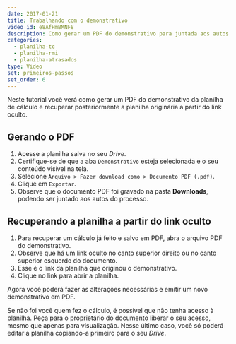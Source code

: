 ```yaml
---
date: 2017-01-21
title: Trabalhando com o demonstrativo
video_id: e8AfHmBMNF8
description: Como gerar um PDF do demonstrativo para juntada aos autos e recuperar a planiha a partir de um link oculto
categories:
  - planilha-tc
  - planilha-rmi
  - planilha-atrasados
type: Video
set: primeiros-passos
set_order: 6
---
```


Neste tutorial você verá como gerar um PDF do demonstrativo da planilha de cálculo e recuperar posteriormente a planilha originária a partir do link oculto.

## Gerando o PDF

1. Acesse a planilha salva no seu *Drive*.
1. Certifique-se de que a aba `Demonstrativo` esteja selecionada e o seu conteúdo visível na tela.
1. Selecione `Arquivo > Fazer download como > Documento PDF (.pdf)`.
1. Clique em `Exportar`.
1. Observe que o documento PDF foi gravado na pasta **Downloads**, podendo ser juntado aos autos do processo.

## Recuperando a planilha a partir do link oculto

1. Para recuperar um cálculo já feito e salvo em PDF, abra o arquivo PDF do demonstrativo.
1. Observe que há um link oculto no canto superior direito ou no canto superior esquerdo do documento.
1. Esse é o link da planilha que originou o demonstrativo.
1. Clique no link para abrir a planilha.

Agora você poderá fazer as alterações necessárias e emitir um novo demonstrativo em PDF.

Se não foi você quem fez o cálculo, é possível que não tenha acesso à planilha. Peça para o proprietário do documento liberar o seu acesso, mesmo que apenas para visualização. Nesse último caso, você só poderá editar a planilha copiando-a primeiro para o seu *Drive*.
